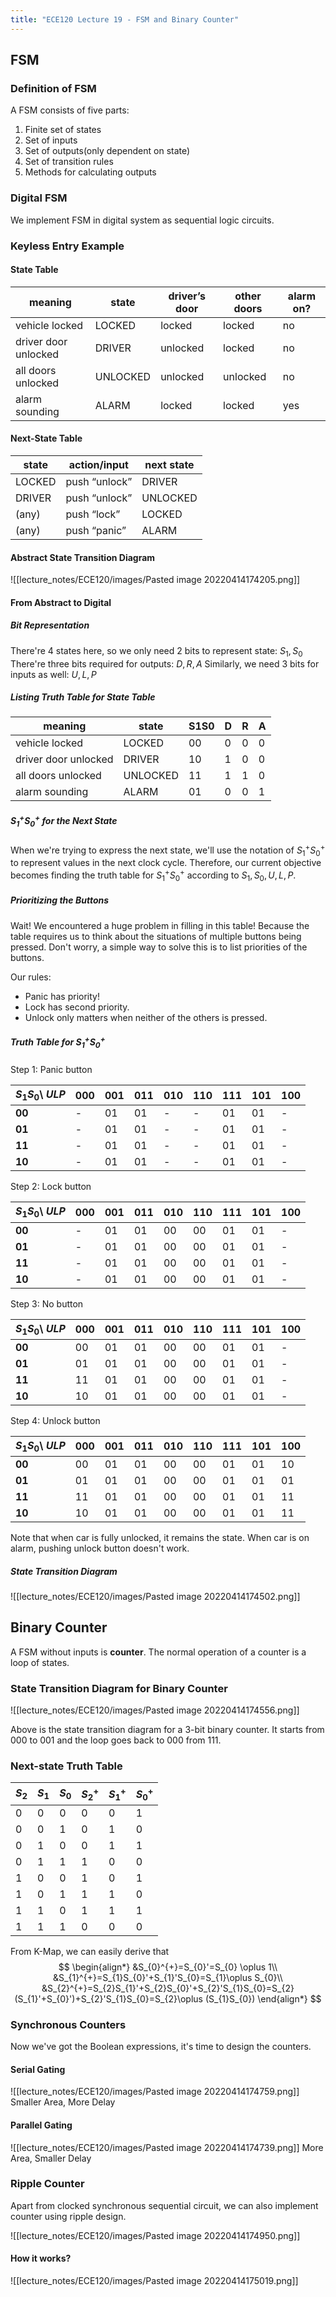 ```yaml
---
title: "ECE120 Lecture 19 - FSM and Binary Counter"
---
```


## FSM
### Definition of FSM
A FSM consists of five parts:
1. Finite set of states
2. Set of inputs
3. Set of outputs(only dependent on state)
4. Set of transition rules
5. Methods for calculating outputs

### Digital FSM
We implement FSM in digital system as sequential logic circuits.

### Keyless Entry Example
#### State Table

| meaning              | state    | driver’s door | other doors | alarm on? |
| -------------------- | -------- | ------------- | ----------- | --------- |
| vehicle locked       | LOCKED   | locked        | locked      | no        |
| driver door unlocked | DRIVER   | unlocked      | locked      | no        |
| all doors unlocked   | UNLOCKED | unlocked      | unlocked    | no        |
| alarm sounding       | ALARM    | locked        | locked      | yes       |

#### Next-State Table

| state  | action/input  | next state |
| ------ | ------------- | ---------- |
| LOCKED | push “unlock” | DRIVER     |
| DRIVER | push “unlock” | UNLOCKED   |
| (any)  | push “lock”   | LOCKED     |
| (any)  | push “panic”  | ALARM      |

#### Abstract State Transition Diagram
![[lecture_notes/ECE120/images/Pasted image 20220414174205.png]]

#### From Abstract to Digital
##### Bit Representation
There're 4 states here, so we only need 2 bits to represent state: $S_{1},S_{0}$
There're three bits required for outputs: $D,R,A$
Similarly, we need 3 bits for inputs as well: $U,L,P$

##### Listing Truth Table for State Table

| meaning              | state    | S1S0 | D   | R   | A   |
| -------------------- | -------- | ---- | --- | --- | --- |
| vehicle locked       | LOCKED   | 00   | 0   | 0   | 0   |
| driver door unlocked | DRIVER   | 10   | 1   | 0   | 0   |
| all doors unlocked   | UNLOCKED | 11   | 1   | 1   | 0   |
| alarm sounding       | ALARM    | 01   | 0   | 0   | 1   |          |          |      |     |     |     |
##### $S_{1}^{+}S_{0}^{+}$ for the Next State
When we're trying to express the next state, we'll use the notation of $S_{1}^{+}S_{0}^{+}$ to represent values in the next clock cycle.
Therefore, our current objective becomes finding the truth table for $S_{1}^{+}S_{0}^{+}$ according to $S_{1},S_{0},U,L,P$.

##### Prioritizing the Buttons

Wait! We encountered a huge problem in filling in this table! Because the table requires us to think about the situations of multiple buttons being pressed.
Don't worry, a simple way to solve this is to list priorities of the buttons.

Our rules:
- Panic has priority! 
- Lock has second priority. 
- Unlock only matters when neither of the others is pressed.

##### Truth Table for $S_{1}^{+}S_{0}^{+}$

Step 1: Panic button

| $S_{1}S_{0}$\\ $ULP$ | 000 | 001 | 011 | 010 | 110 | 111 | 101 | 100 |
| -------------------- | --- | --- | --- | --- | --- | --- | --- | --- |
| **00**               | -   | 01  | 01  | -   | -   | 01  | 01  | -   |
| **01**               | -   | 01  | 01  | -   | -   | 01  | 01  | -   |
| **11**               | -   | 01  | 01  | -   | -   | 01  | 01  | -   |
| **10**               | -   | 01  | 01  | -   | -   | 01  | 01  | -   |

Step 2: Lock button

| $S_{1}S_{0}$\\ $ULP$ | 000 | 001 | 011 | 010 | 110 | 111 | 101 | 100 |
| ------------ | --- | --- | --- | --- | --- | --- | --- | --- |
| **00**           | -  | 01  | 01  | 00  | 00  | 01  | 01  | -  |
| **01**           | -  | 01  | 01  | 00  | 00  | 01  | 01  | -  |
| **11**           | -  | 01  | 01  | 00  | 00  | 01  | 01  | -  |
| **10**           | -  | 01  | 01  | 00  | 00  | 01  | 01  | -  |

Step 3: No button

| $S_{1}S_{0}$\\ $ULP$ | 000 | 001 | 011 | 010 | 110 | 111 | 101 | 100 |
| ------------ | --- | --- | --- | --- | --- | --- | --- | --- |
| **00**           | 00  | 01  | 01  | 00  | 00  | 01  | 01  | -  |
| **01**           | 01  | 01  | 01  | 00  | 00  | 01  | 01  | -  |
| **11**           | 11  | 01  | 01  | 00  | 00  | 01  | 01  | -  |
| **10**           | 10  | 01  | 01  | 00  | 00  | 01  | 01  | -  |

Step 4: Unlock button

| $S_{1}S_{0}$\\ $ULP$ | 000 | 001 | 011 | 010 | 110 | 111 | 101 | 100 |
| ------------ | --- | --- | --- | --- | --- | --- | --- | --- |
| **00**           | 00  | 01  | 01  | 00  | 00  | 01  | 01  | 10  |
| **01**           | 01  | 01  | 01  | 00  | 00  | 01  | 01  | 01  |
| **11**           | 11  | 01  | 01  | 00  | 00  | 01  | 01  | 11  |
| **10**           | 10  | 01  | 01  | 00  | 00  | 01  | 01  | 11  |

Note that when car is fully unlocked, it remains the state. When car is on alarm, pushing unlock button doesn't work.

##### State Transition Diagram
![[lecture_notes/ECE120/images/Pasted image 20220414174502.png]]

## Binary Counter

A FSM without inputs is **counter**. The normal operation of a counter is a loop of states.

### State Transition Diagram for Binary Counter
![[lecture_notes/ECE120/images/Pasted image 20220414174556.png]]

Above is the state transition diagram for a 3-bit binary counter. It starts from 000 to 001 and the loop goes back to 000 from 111.

### Next-state Truth Table

| $S_{2}$ | $S_{1}$ | $S_{0}$ | $S_{2}^{+}$ | $S_{1}^{+}$ | $S_{0}^{+}$ |
| ------- | ------- | ------- | ----------- | ----------- | ----------- |
| 0       | 0       | 0       | 0           | 0           | 1           |
| 0       | 0       | 1       | 0           | 1           | 0           |
| 0       | 1       | 0       | 0           | 1           | 1           |
| 0       | 1       | 1       | 1           | 0           | 0           |
| 1       | 0       | 0       | 1           | 0           | 1           |
| 1       | 0       | 1       | 1           | 1           | 0           |
| 1       | 1       | 0       | 1           | 1           | 1           |
| 1       | 1       | 1       | 0           | 0           | 0            |

From K-Map, we can easily derive that
$$
\begin{align*}
&S_{0}^{+}=S_{0}'=S_{0} \oplus 1\\
&S_{1}^{+}=S_{1}S_{0}'+S_{1}'S_{0}=S_{1}\oplus S_{0}\\
&S_{2}^{+}=S_{2}S_{1}'+S_{2}S_{0}'+S_{2}'S_{1}S_{0}=S_{2}(S_{1}'+S_{0}')+S_{2}'S_{1}S_{0}=S_{2}\oplus (S_{1}S_{0})
\end{align*}
$$

### Synchronous Counters
Now we've got the Boolean expressions, it's time to design the counters.

#### Serial Gating
![[lecture_notes/ECE120/images/Pasted image 20220414174759.png]]
Smaller Area, More Delay

#### Parallel Gating
![[lecture_notes/ECE120/images/Pasted image 20220414174739.png]]
More Area, Smaller Delay

### Ripple Counter
Apart from clocked synchronous sequential circuit, we can also implement counter using ripple design.

![[lecture_notes/ECE120/images/Pasted image 20220414174950.png]]

#### How it works?
![[lecture_notes/ECE120/images/Pasted image 20220414175019.png]]
